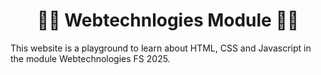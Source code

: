 <div align="center">
    <h1>👨‍💻 Webtechnlogies Module 👩‍💻</h1>
</div>

This website is a playground to learn about HTML, CSS and Javascript in the module Webtechnologies FS 2025.